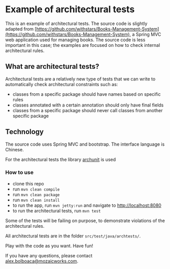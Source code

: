 # Example of architectural tests

This is an example of architectural tests. The source code is slightly adapted from [https://github.com/withstars/Books-Management-System](https://github.com/withstars/Books-Management-System), a Spring MVC web application used for managing books. The source code is less important in this case; the examples are focused on how to check internal architectural rules.

## What are architectural tests?

Architectural tests are a relatively new type of tests that we can write to automatically check architectural constraints such as:

* classes from a specific package should have names based on specific rules
* classes annotated with a certain annotation should only have final fields
* classes from a specific package should never call classes from another specific package

## Technology

The source code uses Spring MVC and bootstrap. The interface language is Chinese.

For the architectural tests the library [archunit](https://www.archunit.org/) is used

### How to use

* clone this repo
* run `mvn clean compile`
* run `mvn clean package`
* run `mvn clean install`
* to run the app, run `mvn jetty:run` and navigate to [http://localhost:8080](http://localhost:8080)
* to run the architectural tests, run `mvn test`

Some of the tests will be failing on purpose, to demonstrate violations of the architectural rules.

All architectural tests are in the folder `src/test/java/archtests/`.

Play with the code as you want. Have fun!

If you have any questions, please contact [alex.bolboaca@mozaicworks.com](mailto:alex.bolboaca@mozaicworks.com).
